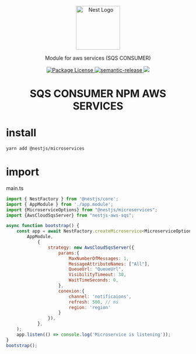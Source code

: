 
<p align="center">
  <a href="http://nestjs.com/" target="blank"><img src="https://nestjs.com/img/logo-small.svg" width="120" alt="Nest Logo" /></a>
</p>

[circleci-image]: https://img.shields.io/circleci/build/github/nestjs/nest/master?token=abc123def456
[circleci-url]: https://circleci.com/gh/nestjs/nest

  <p align="center">Module for aws services (SQS CONSUMER) 
        <p align="center">

<a href="https://www.npmjs.com/~nestjscore" target="_blank">
    <img src="https://img.shields.io/npm/l/@nestjs/core.svg" alt="Package License" />
</a>
<a href="#badge">
    <img alt="semantic-release" src="https://img.shields.io/badge/%20%20%F0%9F%93%A6%F0%9F%9A%80-semantic--release-e10079.svg">
</a>
<a href="https://paypal.me/hea717" target="_blank"><img src="https://img.shields.io/badge/Donate-PayPal-ff3f59.svg"/></a>
</p>


<h1 align="center" style="border-bottom: none;">SQS CONSUMER NPM AWS SERVICES</h1>



# install


```bash
yarn add @nestjs/microservices
```

# import

 main.ts

```javascript
import { NestFactory } from '@nestjs/core';
import { AppModule } from './app.module';
import {MicroserviceOptions} from "@nestjs/microservices";
import {AwsCloudSqsServer} from "nestjs-aws-sqs";

async function bootstrap() {
    const app = await NestFactory.createMicroservice<MicroserviceOptions>(
        AppModule,
            {
                strategy: new AwsCloudSqsServer({
                    params:{
                        MaxNumberOfMessages: 1,
                        MessageAttributeNames: ["All"],
                        QueueUrl: "QueueUrl",
                        VisibilityTimeout: 30,
                        WaitTimeSeconds: 0,
                    },
                    conexion:{
                        channel: 'notificaions',
                        refresh: 500, // ms
                        region: 'region'
                    }
                }),
            },
    );
    app.listen(() => console.log('Microservice is listening'));
}
bootstrap();
```



